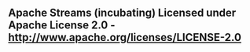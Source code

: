 Apache Streams (incubating)
Licensed under Apache License 2.0 - http://www.apache.org/licenses/LICENSE-2.0
--------------------------------------------------------------------------------

